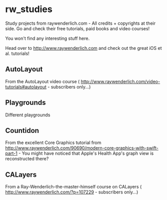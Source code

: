 # rw_studies
Study projects from raywenderlich.com - All credits + copyrights at their side. Go and check their free tutorials, paid books and video courses!

You won't find any interesting stuff here. 

Head over to http://www.raywenderlich.com and check out the great iOS et al. tutorials!

## AutoLayout
From the AutoLayout video course ( http://www.raywenderlich.com/video-tutorials#autolayout - subscribers only...)

## Playgrounds
Different playgrounds

## Countidon
From the excellent Core Graphics tutorial from http://www.raywenderlich.com/90690/modern-core-graphics-with-swift-part-1 - You might have noticed that Apple's Health App's graph view is reconstructed there?

## CALayers
From a Ray-Wenderlich-the-master-himself course on CALayers ( http://www.raywenderlich.com/?p=107229 - subscribers only...)
